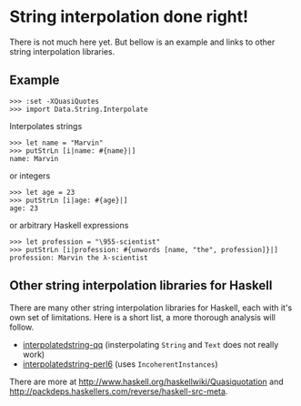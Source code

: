 # String interpolation done right!

There is not much here yet.  But bellow is an example and links to other string
interpolation libraries.

## Example

    >>> :set -XQuasiQuotes
    >>> import Data.String.Interpolate

Interpolates strings

    >>> let name = "Marvin"
    >>> putStrLn [i|name: #{name}|]
    name: Marvin

or integers

    >>> let age = 23
    >>> putStrLn [i|age: #{age}|]
    age: 23

or arbitrary Haskell expressions

    >>> let profession = "\955-scientist"
    >>> putStrLn [i|profession: #{unwords [name, "the", profession]}|]
    profession: Marvin the λ-scientist

## Other string interpolation libraries for Haskell

There are many other string interpolation libraries for Haskell, each with it's
own set of limitations.  Here is a short list, a more thorough analysis will
follow.

 * [interpolatedstring-qq](http://hackage.haskell.org/package/interpolatedstring-qq)
   (insterpolating `String` and `Text` does not really work)
 * [interpolatedstring-perl6](http://hackage.haskell.org/package/interpolatedstring-perl6)
   (uses `IncoherentInstances`)

There are more at http://www.haskell.org/haskellwiki/Quasiquotation and
http://packdeps.haskellers.com/reverse/haskell-src-meta.
